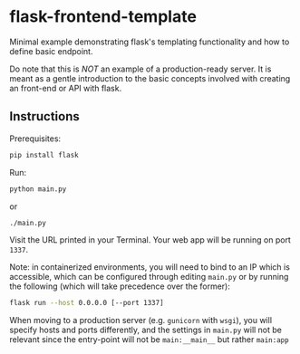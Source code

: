 # flask-frontend-template
Minimal example demonstrating flask's templating functionality and how to define basic endpoint.

Do note that this is _NOT_ an example of a production-ready server.
It is meant as a gentle introduction to the basic concepts involved with creating an front-end or API with flask.

## Instructions

Prerequisites:
```bash
pip install flask
```

Run:
```bash
python main.py
```

or

```bash
./main.py
```

Visit the URL printed in your Terminal.
Your web app will be running on port `1337`.

Note: in containerized environments, you will need to bind to an IP which is accessible, which can be configured through editing `main.py` or by running the following (which will take precedence over the former):

```bash
flask run --host 0.0.0.0 [--port 1337]
```

When moving to a production server (e.g. `gunicorn` with `wsgi`), you will specify hosts and ports differently, and the settings in `main.py` will not be relevant since the entry-point will not be `main:__main__` but rather `main:app`

